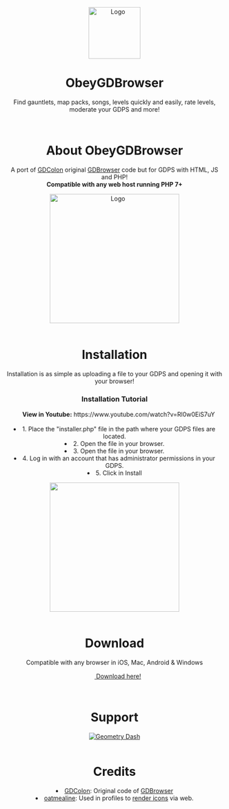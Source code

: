 
<div align="center">
   <a href="https://github.com/MigMatos/ObeyGDBrowser">
      <img src="https://github.com/user-attachments/assets/1b4414a8-0453-4871-b511-657cfbf2b561" alt="Logo" width="auto" height="120">
   </a>
   <h1 align="center">ObeyGDBrowser</h1>
   <p align="center">
      Find gauntlets, map packs, songs, levels quickly and easily, rate levels, moderate your GDPS and more!
   </p>
</div>
<br>
<div align="center">
   <h1 align="center">About ObeyGDBrowser</h1>
   <p align="center">
      A port of <a href="https://github.com/GDColon">GDColon</a> original <a href="https://github.com/GDColon/GDBrowser">GDBrowser</a> code but for GDPS with HTML, JS and PHP!<br>
      <b>Compatible with any web host running PHP 7+</b>
   </p>
    <div>
      <img src="https://github.com/user-attachments/assets/e26a7e12-a47d-46b9-b91c-0882f895987d" alt="Logo" width="auto" height="300">
   </div>
</div>
<br>
<div align="center">
   <h1 align="center">Installation</h1>
   <p align="center">
      Installation is as simple as uploading a file to your GDPS and opening it with your browser!
   </p>
    <h3 align="center">Installation Tutorial</h3>
   <p align="center">
        <div align="center"><img src="https://github.com/user-attachments/assets/297233f3-211d-434d-92ca-7f09e62684cc" alt="" width="auto" height="15"> <b>View in Youtube:</b> https://www.youtube.com/watch?v=Rl0w0EiS7uY</div>
        <br>
        <li>1. Place the "installer.php" file in the path where your GDPS files are located.</li>
        <li>2. Open the file in your browser.</li>
        <li>3. Open the file in your browser.</li>
        <li>4. Log in with an account that has administrator permissions in your GDPS.</li>
        <li>5. Click in Install</li>
   </p>
    <div>
      <img src="https://github.com/MigMatos/ObeyGDBrowser/assets/87149085/9e99c1f6-6a0c-43e4-bcda-3a981e2156bd" alt="" width="auto" height="300">
   </div>
</div>
<br>
<div align="center">
   <h1 align="center">Download</h1>
   <p align="center">
        Compatible with any browser in iOS, Mac, Android & Windows<br>
        <div align="center"><a href="https://github.com/MigMatos/ObeyGDBrowser/releases/latest"><img src="https://github.com/user-attachments/assets/c8051471-b3f7-4905-83ed-144b605d98ab" alt="" width="auto" height="15"> Download here!</a></div>
   </p>
</div>
<br>
<div align="center">
   <h1 align="center">Support</h1>
    <a href="https://discord.gg/EbYKSHh95B">
        <img src="https://invidget.switchblade.xyz/EbYKSHh95B" alt="Geometry Dash">
    </a>
</div>
<br>
<div align="center">
   <h1 align="center">Credits</h1>
   <p align="center">
    <li> <a href="https://github.com/GDColon">GDColon</a>: Original code of <a href="https://github.com/GDColon/GDBrowser">GDBrowser</a>
 </li>
    <li> <a href="https://github.com/oatmealine/">oatmealine</a>: Used in profiles to <a href="https://github.com/oatmealine/gd-icon-renderer-web">render icons</a> via web.
 </li>
   </p>
</div>